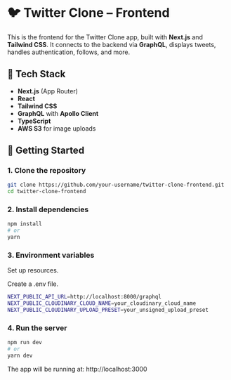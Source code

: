 # 🐦 Twitter Clone – Frontend

This is the frontend for the Twitter Clone app, built with **Next.js** and **Tailwind CSS**. It connects to the backend via **GraphQL**, displays tweets, handles authentication, follows, and more.

## 🧰 Tech Stack

- **Next.js** (App Router)
- **React**
- **Tailwind CSS**
- **GraphQL** with **Apollo Client**
- **TypeScript**
- **AWS S3** for image uploads

## 🚀 Getting Started

### 1. Clone the repository

```bash
git clone https://github.com/your-username/twitter-clone-frontend.git
cd twitter-clone-frontend
```

### 2. Install dependencies

```bash
npm install
# or
yarn
```

### 3. Environment variables

Set up resources.

Create a .env file.
```bash
NEXT_PUBLIC_API_URL=http://localhost:8000/graphql
NEXT_PUBLIC_CLOUDINARY_CLOUD_NAME=your_cloudinary_cloud_name
NEXT_PUBLIC_CLOUDINARY_UPLOAD_PRESET=your_unsigned_upload_preset
```

### 4. Run the server

```bash
npm run dev
# or
yarn dev
```

The app will be running at: http://localhost:3000

